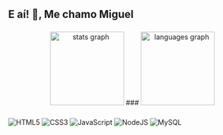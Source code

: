 
<!-- 
<h3 align="left">Languages and Tools:</h3>

![HTML5](https://img.shields.io/badge/html5-%23E34F26.svg?style=for-the-badge&logo=html5&logoColor=white) 
![CSS3](https://img.shields.io/badge/css3-%231572B6.svg?style=for-the-badge&logo=css3&logoColor=white) 
![JavaScript](https://img.shields.io/badge/javascript-%23323330.svg?style=for-the-badge&logo=javascript&logoColor=%23F7DF1E) 
![NodeJS](https://img.shields.io/badge/node.js-6DA55F?style=for-the-badge&logo=node.js&logoColor=white) 
![MySQL](https://img.shields.io/badge/mysql-%2300f.svg?style=for-the-badge&logo=mysql&logoColor=white) 
 -->

<h2 align="left">E aí! 👋, Me chamo Miguel</h2>

###

<div align="center">
  <img src="https://github-readme-stats.vercel.app/api?username=MiguelCSerpa&hide_title=false&hide_rank=false&show_icons=true&include_all_commits=true&count_private=true&disable_animations=false&theme=rosépinemoon&locale=en&hide_border=false" height="150" alt="stats graph"  />
 ###
  <img src="https://github-readme-stats.vercel.app/api/top-langs?username=MiguelCSerpa&locale=en&hide_title=false&layout=compact&card_width=320&langs_count=5&theme=rosépinemoon&hide_border=false" height="150" alt="languages graph"  />
</div>

###

###

###
![HTML5](https://img.shields.io/badge/html5-%23E34F26.svg?style=for-the-badge&logo=html5&logoColor=white) 
![CSS3](https://img.shields.io/badge/css3-%231572B6.svg?style=for-the-badge&logo=css3&logoColor=white) 
![JavaScript](https://img.shields.io/badge/javascript-%23323330.svg?style=for-the-badge&logo=javascript&logoColor=%23F7DF1E) 
![NodeJS](https://img.shields.io/badge/node.js-6DA55F?style=for-the-badge&logo=node.js&logoColor=white) 
![MySQL](https://img.shields.io/badge/mysql-%2300f.svg?style=for-the-badge&logo=mysql&logoColor=white) 

###

